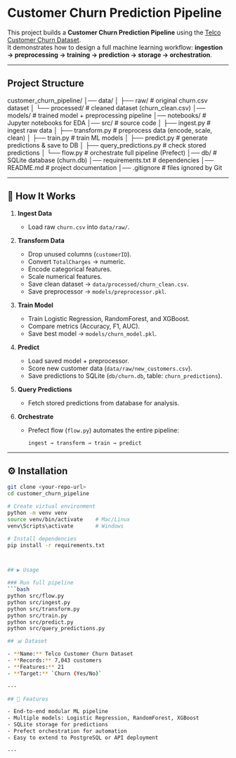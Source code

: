 # Customer Churn Prediction Pipeline

This project builds a **Customer Churn Prediction Pipeline** using the [Telco Customer Churn Dataset](https://www.kaggle.com/datasets/blastchar/telco-customer-churn).  
It demonstrates how to design a full machine learning workflow: **ingestion → preprocessing → training → prediction → storage → orchestration**.

---

## Project Structure

customer_churn_pipeline/
│── data/
│ ├── raw/ # original churn.csv dataset
│ └── processed/ # cleaned dataset (churn_clean.csv)
│── models/ # trained model + preprocessing pipeline
│── notebooks/ # Jupyter notebooks for EDA
│── src/ # source code
│ ├── ingest.py # ingest raw data
│ ├── transform.py # preprocess data (encode, scale, clean)
│ ├── train.py # train ML models
│ ├── predict.py # generate predictions & save to DB
│ ├── query_predictions.py # check stored predictions
│ └── flow.py # orchestrate full pipeline (Prefect)
│── db/ # SQLite database (churn.db)
│── requirements.txt # dependencies
│── README.md # project documentation
│── .gitignore # files ignored by Git

---

## 🚀 How It Works

1. **Ingest Data**

   - Load raw `churn.csv` into `data/raw/`.

2. **Transform Data**

   - Drop unused columns (`customerID`).
   - Convert `TotalCharges` → numeric.
   - Encode categorical features.
   - Scale numerical features.
   - Save clean dataset → `data/processed/churn_clean.csv`.
   - Save preprocessor → `models/preprocessor.pkl`.

3. **Train Model**

   - Train Logistic Regression, RandomForest, and XGBoost.
   - Compare metrics (Accuracy, F1, AUC).
   - Save best model → `models/churn_model.pkl`.

4. **Predict**

   - Load saved model + preprocessor.
   - Score new customer data (`data/raw/new_customers.csv`).
   - Save predictions to SQLite (`db/churn.db`, table: `churn_predictions`).

5. **Query Predictions**

   - Fetch stored predictions from database for analysis.

6. **Orchestrate**
   - Prefect flow (`flow.py`) automates the entire pipeline:
     ```
     ingest → transform → train → predict
     ```

---

## ⚙️ Installation

````bash
git clone <your-repo-url>
cd customer_churn_pipeline

# Create virtual environment
python -m venv venv
source venv/bin/activate    # Mac/Linux
venv\Scripts\activate       # Windows

# Install dependencies
pip install -r requirements.txt



## ▶️ Usage

### Run full pipeline
```bash
python src/flow.py
python src/ingest.py
python src/transform.py
python src/train.py
python src/predict.py
python src/query_predictions.py

## 📊 Dataset

- **Name:** Telco Customer Churn Dataset
- **Records:** 7,043 customers
- **Features:** 21
- **Target:** `Churn (Yes/No)`

---

## 📌 Features

- End-to-end modular ML pipeline
- Multiple models: Logistic Regression, RandomForest, XGBoost
- SQLite storage for predictions
- Prefect orchestration for automation
- Easy to extend to PostgreSQL or API deployment

---


````
